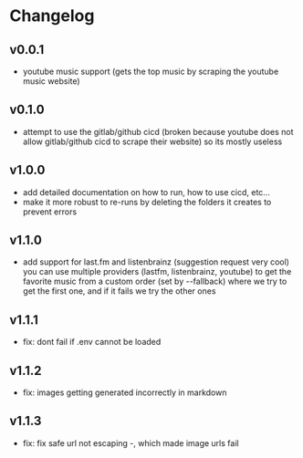 # Changelog

## v0.0.1

- youtube music support (gets the top music by scraping the youtube music
  website)

## v0.1.0

- attempt to use the gitlab/github cicd (broken because youtube does not allow
  gitlab/github cicd to scrape their website) so its mostly useless

## v1.0.0

- add detailed documentation on how to run, how to use cicd, etc...
- make it more robust to re-runs by deleting the folders it creates to prevent
  errors

## v1.1.0

- add support for last.fm and listenbrainz (suggestion request very cool)\
  you can use multiple providers (lastfm, listenbrainz, youtube) to get the
  favorite music from a custom order (set by --fallback) where we try to get the
  first one, and if it fails we try the other ones

## v1.1.1

- fix: dont fail if .env cannot be loaded

## v1.1.2

- fix: images getting generated incorrectly in markdown

## v1.1.3

- fix: fix safe url not escaping -, which made image urls fail
